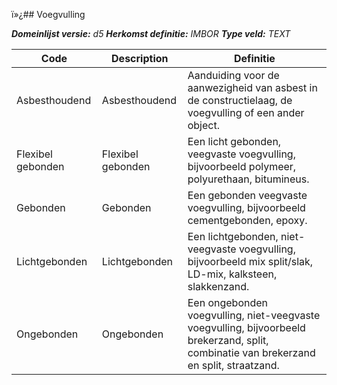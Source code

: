 ï»¿## Voegvulling

*__Domeinlijst versie:__ d5*
*__Herkomst definitie:__ IMBOR*
*__Type veld:__ TEXT*

|__Code__ |__Description__ |__Definitie__	|
|	---	|	---	|   ---	| 
| Asbesthoudend | Asbesthoudend | Aanduiding voor de aanwezigheid van asbest in de constructielaag, de voegvulling of een ander object. |
| Flexibel gebonden | Flexibel gebonden | Een licht gebonden, veegvaste voegvulling, bijvoorbeeld polymeer, polyurethaan, bitumineus. |
| Gebonden | Gebonden | Een gebonden veegvaste voegvulling, bijvoorbeeld cementgebonden, epoxy. |
| Lichtgebonden | Lichtgebonden | Een lichtgebonden, niet-veegvaste voegvulling, bijvoorbeeld mix split/slak, LD-mix, kalksteen, slakkenzand. |
| Ongebonden | Ongebonden | Een ongebonden voegvulling, niet-veegvaste voegvulling, bijvoorbeeld brekerzand, split, combinatie van brekerzand en split, straatzand. |
